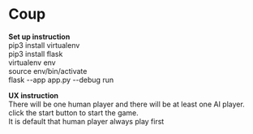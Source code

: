 # Coup
**Set up instruction**<br />
pip3 install virtualenv<br />
pip3 install flask<br />
virtualenv env<br />
source env/bin/activate<br />
flask --app app.py --debug run<br />


**UX instruction**<br />
There will be one human player and there will be at least one AI player.<br />
click the start button to start the game. <br />
It is default that human player always play first<br />